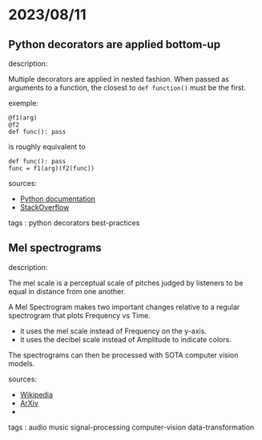# 2023/08/11

## Python decorators are applied bottom-up

description: 

Multiple decorators are applied in nested fashion.
When passed as arguments to a function, the closest to `def function()` must be the first.

exemple:
```
@f1(arg)
@f2
def func(): pass
```
is roughly equivalent to
```
def func(): pass
func = f1(arg)(f2(func))
```


sources:

- [Python documentation](https://docs.python.org/3/reference/compound_stmts.html#function)
- [StackOverflow](https://stackoverflow.com/questions/739654/how-do-i-make-function-decorators-and-chain-them-together#answer-739665)

tags :
python
decorators
best-practices

## Mel spectrograms

description: 

The mel scale is a perceptual scale of pitches judged by listeners to be equal in distance from one another.

A Mel Spectrogram makes two important changes relative to a regular spectrogram that plots Frequency vs Time.
- it uses the mel scale instead of Frequency on the y-axis.
- it uses the decibel scale instead of Amplitude to indicate colors.

The spectrograms can then be processed with SOTA computer vision models.

sources:

- [Wikipedia](https://en.wikipedia.org/wiki/Mel_scale)
- [ArXiv](https://arxiv.org/abs/1706.07156)
- 

tags :
audio
music
signal-processing
computer-vision
data-transformation